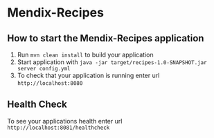 # Mendix-Recipes

How to start the Mendix-Recipes application
---

1. Run `mvn clean install` to build your application
1. Start application with `java -jar target/recipes-1.0-SNAPSHOT.jar server config.yml`
1. To check that your application is running enter url `http://localhost:8080`

Health Check
---

To see your applications health enter url `http://localhost:8081/healthcheck`
